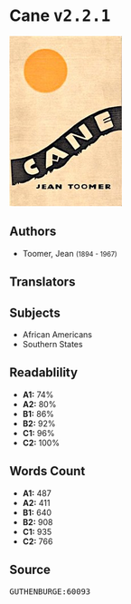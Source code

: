 # Cane <kbd>v2.2.1</kbd>

![](./cover.medium.jpg "")

## Authors


 - Toomer, Jean <small>(1894 - 1967)</small>

## Translators



## Subjects


 - African Americans
 - Southern States

## Readablility


 - **A1:** 74%
 - **A2:** 80%
 - **B1:** 86%
 - **B2:** 92%
 - **C1:** 96%
 - **C2:** 100%

## Words Count


 - **A1:** 487
 - **A2:** 411
 - **B1:** 640
 - **B2:** 908
 - **C1:** 935
 - **C2:** 766

## Source


<kbd>GUTHENBURGE:60093</kbd>
